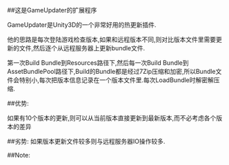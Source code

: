 ##这是GameUpdater的扩展程序

GameUpdater是Unity3D的一个非常好用的热更新插件.

他的思路是每次登陆游戏检查版本,如果和远程版本不同,则对比版本文件里需要更新的文件,然后逐个从远程服务器上更新bundle文件.

第一次Build Bundle到Resources路径下,然后每一次Build Bundle到AssetBundlePool路径下,Build的Bundle都是经过7Zip压缩和加密,所以Bundle文件会特别小,每次把版本信息记录在一个版本文件里.每次LoadBundle时解密解压缩.

##优势:

如果有10个版本的更新,则可以从当前版本直接更新到最新版本,而不必考虑各个版本的差异

##劣势:
如果版本更新文件较多则与远程服务器IO操作较多.




##Note:

